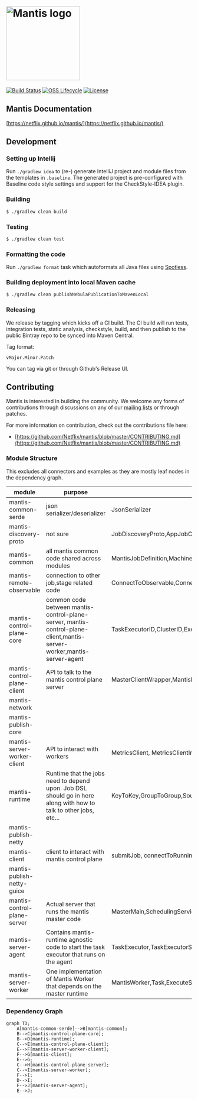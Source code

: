 # <img alt="Mantis logo" src="./.assets/mantis.png" width="200">

[![Build Status](https://img.shields.io/travis/com/Netflix/mantis.svg)](https://travis-ci.com/Netflix/mantis)
[![OSS Lifecycle](https://img.shields.io/osslifecycle/Netflix/mantis.svg)](https://github.com/Netflix/mantis)
[![License](https://img.shields.io/github/license/Netflix/mantis.svg)](https://www.apache.org/licenses/LICENSE-2.0)

## Mantis Documentation

[https://netflix.github.io/mantis/](https://netflix.github.io/mantis/) 

## Development

### Setting up Intellij
Run `./gradlew idea` to (re-) generate IntelliJ project and module files from the templates in `.baseline`. The
generated project is pre-configured with Baseline code style settings and support for the CheckStyle-IDEA plugin.

### Building

```sh
$ ./gradlew clean build
```

### Testing

```sh
$ ./gradlew clean test
```

### Formatting the code
Run `./gradlew format` task which autoformats all Java files using [Spotless](https://github.com/diffplug/spotless).

### Building deployment into local Maven cache

```sh
$ ./gradlew clean publishNebulaPublicationToMavenLocal
```

### Releasing

We release by tagging which kicks off a CI build. The CI build will run tests, integration tests,
static analysis, checkstyle, build, and then publish to the public Bintray repo to be synced into Maven Central.

Tag format:

```
vMajor.Minor.Patch
```

You can tag via git or through Github's Release UI.

## Contributing

Mantis is interested in building the community. We welcome any forms of contributions through discussions on any
of our [mailing lists](https://netflix.github.io/mantis/community/#mailing-lists) or through patches.

For more information on contribution, check out the contributions file here:

- [https://github.com/Netflix/mantis/blob/master/CONTRIBUTING.md](https://github.com/Netflix/mantis/blob/master/CONTRIBUTING.md)

### Module Structure
This excludes all connectors and examples as they are mostly leaf nodes in the dependency graph. 

module                      | purpose                                                                                                               | examples                                                                   | packageprefixes
----------------------------|-----------------------------------------------------------------------------------------------------------------------|----------------------------------------------------------------------------|--------------------------------------------------------------------------------------------------------------------------------
mantis-common-serde         | json serializer/deserializer                                                                                          | JsonSerializer                                                             | io.mantisrx.common.*
mantis-discovery-proto      | not sure                                                                                                              | JobDiscoveryProto,AppJobClustersMap,StageWorkers                           | com.netflix.mantis.discovery.proto.*
mantis-common               | all mantis common code shared across modules                                                                          | MantisJobDefinition,MachineDefinition,MantisJobState                       | io.mantisrx.common.*,io.mantisrx.runtime.*,io.mantisrx.server.code.*,io.reactivx.mantis.operators.*,com.mantisrx.common.utils.*
mantis-remote-observable    | connection to other job,stage related code                                                                            | ConnectToObservable,ConnectToGroupedObservable,RemoteObservable            | io.reactivex.mantis.remote.observable.*,io.reactivex.netty.codec.*
mantis-control-plane-core   | common code between mantis-control-plane-server, mantis-control-plane-client,mantis-server-worker,mantis-server-agent | TaskExecutorID,ClusterID,ExecuteStageRequest,JobAssignmentResult,Status    | io.mantisrx.server.core.*,io.mantisrx.server.master.resourcecluster.*,io.mantisrx.server.worker.*
mantis-control-plane-client | API to talk to the mantis control plane server                                                                        | MasterClientWrapper,MantisMasterGateway,MantisMasterClientApi              | io.mantisrx.server.master.client.*,io.mantisrx.server.master.resourcecluster.*
mantis-network              |                                                                                                                       |                                                                            |
mantis-publish-core         |                                                                                                                       |                                                                            |
mantis-server-worker-client | API to interact with workers                                                                                          | MetricsClient, MetricsClientImpl,WorkerConnection,WorkerMetricsClient      | io.mantisrx.server.worker.client.*
mantis-runtime              | Runtime that the jobs need to depend upon. Job DSL should go in here along with how to talk to other jobs, etc...     | KeyToKey,GroupToGroup,Source,Sink                                          | io.mantisrx.runtime.*
mantis-publish-netty        |                                                                                                                       |                                                                            |
mantis-client               | client to interact with mantis control plane                                                                          | submitJob, connectToRunningJob                                             | io.mantisrx.client.*
mantis-publish-netty-guice  |                                                                                                                       |                                                                            |
mantis-control-plane-server | Actual server that runs the mantis master code                                                                        | MasterMain,SchedulingService,ServiceLifecycle                              | io.mantisrx.master.*.io.mantisrx.server.master.*
mantis-server-agent         | Contains mantis-runtime agnostic code to start the task executor that runs on the agent                               | TaskExecutor,TaskExecutorStarter,BlobStore,BlobStoreAwareClassLoaderHandle | io.mantisrx.server.agent.*
mantis-server-worker        | One implementation of Mantis Worker that depends on the master runtime                                                | MantisWorker,Task,ExecuteStageRequestService,JobAutoScaler                 | io.mantisrx.server.worker.config.*,io.mantisrx.server.worker.jobmaster.*

### Dependency Graph

```mermaid
graph TD;
    A[mantis-common-serde]-->B[mantis-common];
    B-->C[mantis-control-plane-core];
    B-->D[mantis-runtime];
    C-->E[mantis-control-plane-client];
    E-->F[mantis-server-worker-client];
    F-->G[mantis-client];
    E-->G;
    C-->H[mantis-control-plane-server];
    C-->I[mantis-server-worker];
    F-->I;
    D-->I;
    F-->J[mantis-server-agent];
    E-->J;
```
